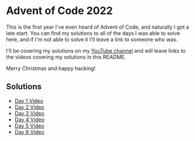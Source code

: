 # Advent of Code 2022

This is the first year I've even heard of Advent of Code, and naturally I got a late start. You can find my solutions to all of the days I was able to solve here, and if I'm not able to solve it I'll leave a link to someone who was.

I'll be covering my solutions on my [YouTube channel](https://youtube.com/@valhalla_dev) and will leave links to the videos covering my solutions in this README.

Merry Christmas and happy hacking!


## Solutions

- [Day 1 Video](https://youtu.be/fOZqgTK4Iro)
- [Day 2 Video](https://youtu.be/LRgoDIDi85o)
- [Day 3 Video](https://www.youtube.com/watch?v=uYkZ-s-AQmc)
- [Day 4 Video](https://youtu.be/ygYhhxwAG5k)
- [Day 5 Video](https://www.youtube.com/watch?v=n9SQ2WDtPQs)
- [Day 6 Video](https://youtu.be/bLefTYfxeno)